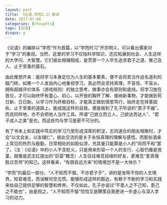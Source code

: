 ```yaml
---
layout: post
title: 《论语.学而1.1》解读
date: 2017-07-08
categories: [thoughts]
tags: [论语]
disqus: y
---
```


《论语》的编排以“学而”作为首篇，以“学而时习”开宗明义，可以看出儒家对于“学习”的重视。当然，这里的学习不仅指科学知识，还应拓展到社会、人生这样的大学问、大智慧。它们彼此相辅相成，是贯穿一个人毕生追求君子之道、推己及人、止于至善的基石。

由此推想开来：能将学习本身定位为人生的基本要素，便不会将其当作追名逐利的敲门砖。如果一个人发自内心地重视学习，其必然会坚持真理，不盲信、不盲从，拥有超越评价体系（游戏规则）的独立思考，做事亦会有原则和底线。将学习放在首位，才可以始终怀有童心、初心，以开放的胸怀了解、接纳新事物，才能做到苟日新、日日新。以学习作为终极目标，才能真正做到慎思笃行，始终走在择善固执、止于至善的道路上。能成就这样的自我，便是做到了孔子所说的“君子不器”。而且同样地，亦不会把他人当作工具。所谓“己欲立而立人，己欲达而达人”、“君子成人之美”是也。而这些均与学习是密不可分的。

有了书本上和实践中笃实的学习乃至形成深厚的积淀，志同道合的朋友相聚时，才会“以文会友，以友辅仁”。彼此交流的是关于永恒真理的理解与感悟。而那些酒桌上常见的热烈与殷勤，日常相处的如胶似漆，充其量只能算是小人的“同而不和”罢了。（注：《论语》中的小人不含贬义，只是用来形容一个人的言行、心智仍像是孩童，就像是武志红提出的“巨婴”概念）人生往往难觅投缘的好友，更难觅“爱真理胜过吾师”的知己。这样看来，“有朋自远方来”的情境岂不是一大快乐？

“学而”的最后一部分，“人不知而不愠，不亦君子乎”，讲的是宠辱不惊的人生境界。知音难觅，而误解司空见惯。能够形成这样的豁达，有赖于不断的学习和实践来给自己提供足够的智慧和修养。不仅如此，孔子亦说过“不患人之不己知，患己之不能也”，由是观之，“人不知而不愠”恰恰又是鞭策自我更进一步虚心与深入学习的动力。
